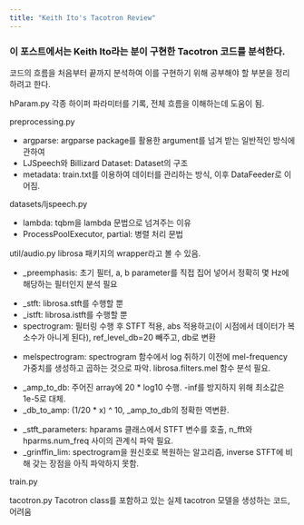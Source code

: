 ```yaml
---
title: "Keith Ito's Tacotron Review"
---
```


### 이 포스트에서는 Keith Ito라는 분이 구현한 Tacotron 코드를 분석한다.
코드의 흐름을 처음부터 끝까지 분석하여 이를 구현하기 위해 공부해야 할 부분을 정리하려고 한다.

hParam.py 
각종 하이퍼 파라미터를 기록, 전체 흐름을 이해하는데 도움이 됨.

preprocessing.py
* argparse: argparse package를 활용한 argument를 넘겨 받는 일반적인 방식에 관하여
* LJSpeech와 Billizard Dataset: Dataset의 구조
* metadata: train.txt를 이용하여 데이터를 관리하는 방식, 이후 DataFeeder로 이어짐.

datasets/ljspeech.py
- lambda: tqbm을 lambda 문법으로 넘겨주는 이유
- ProcessPoolExecutor, partial: 병렬 처리 문법

util/audio.py
librosa 패키지의 wrapper라고 볼 수 있음.
- _preemphasis: 초기 필터, a, b parameter를 직접 집어 넣어서 정확히 몇 Hz에 해당하는 필터인지 분석 필요
* _stft: librosa.stft를 수행할 뿐 
* _istft: librosa.istft를 수행할 뿐
* spectrogram: 필터링 수행 후 STFT 적용, abs 적용하고(이 시점에서 데이터가 복소수가 아니게 된다), ref_level_db=20 빼주고, db로 변환
- melspectrogram: spectrogram 함수에서 log 취하기 이전에 mel-frequency 가중치를 생성하고 곱하는 것으로 파악. librosa.filters.mel 함수 분석 필요. 
* _amp_to_db: 주어진 array에 20 * log10 수행. -inf를 방지하지 위해 최소값은 1e-5로 대체.
* _db_to_amp: (1/20 * x) ^ 10, _amp_to_db의 정확한 역변환.
- _stft_parameters: hparams 클래스에서 STFT 변수를 호출, n_fft와 hparms.num_freq 사이의 관계식 파악 필요.
- _grinffin_lim: spectrogram을 원신호로 복원하는 알고리즘, inverse STFT에 비해 갖는 장점을 아직 파악하지 못함.


train.py

tacotron.py
Tacotron class를 포함하고 있는 실제 tacotron 모델을 생성하는 코드, 어려움

